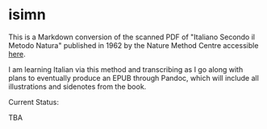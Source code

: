 # isimn

This is a Markdown conversion of the scanned PDF of "Italiano Secondo il Metodo Natura" published in 1962 by the Nature Method Centre accessible [here](https://csclub.uwaterloo.ca/~rfburger/language/L%27italiano%20secondo%20il%20metodo%20natura/L%27italiano%20secondo%20il%20metodo%20natura.pdf).

I am learning Italian via this method and transcribing as I go along with plans to eventually produce an EPUB through Pandoc, which will include all illustrations and sidenotes from the book.

Current Status:

TBA
<!--stackedit_data:
eyJoaXN0b3J5IjpbLTEwNDY4MDEzMzVdfQ==
-->